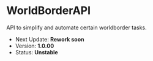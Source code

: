 # WorldBorderAPI
API to simplify and automate certain worldborder tasks.

- Next Update: **Rework soon**
- Version: **1.0.00**
- Status: **Unstable**
